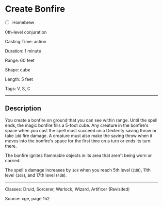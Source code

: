 # Create Bonfire

- [ ] Homebrew

0th-level conjuration

Casting Time: action

Duration: 1 minute

Range: 60 feet

Shape: cube

Length: 5 feet

Tags: V, S, C

---

## Description
You create a bonfire on ground that you can see within range. Until the spell ends, the magic bonfire fills a 5-foot cube. Any creature in the bonfire's space when you cast the spell must succeed on a Dexterity saving throw or take `1d8` fire damage. A creature must also make the saving throw when it moves into the bonfire's space for the first time on a turn or ends its turn there.

The bonfire ignites flammable objects in its area that aren't being worn or carried.

The spell's damage increases by `1d8` when you reach 5th level (`2d8`), 11th level (`3d8`), and 17th level (`4d8`).

---

Classes: Druid, Sorcerer, Warlock, Wizard, Artificer (Revisited)

Source: xge, page 152

